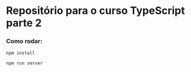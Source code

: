# Repositório para o curso TypeScript parte 2


### Como rodar:
```
npm install
```

```
npm run server
```
